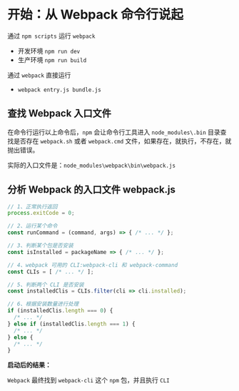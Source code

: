 # 开始：从 Webpack 命令行说起

通过 `npm scripts` 运行 `webpack`

- 开发环境 `npm run dev`
- 生产环境 `npm run build`

通过 `webpack` 直接运行

- `webpack entry.js bundle.js`

## 查找 Webpack 入口文件

在命令行运行以上命令后，`npm` 会让命令行工具进入 `node_modules\.bin` 目录查找是否存在 `webpack.sh` 或者 `webpack.cmd` 文件，如果存在，就执行，不存在，就抛出错误。

实际的入口文件是：`node_modules\webpack\bin\webpack.js`

## 分析 Webpack 的入口文件 webpack.js

```js
// 1、正常执行返回
process.exitCode = 0;

// 2、运行某个命令
const runCommand = (command, args) => { /* ... */ };

// 3、判断某个包是否安装
const isInstalled = packageName => { /* ... */ };

// 4、webpack 可用的 CLI:webpack-cli 和 webpack-command
const CLIs = [ /* ... */ ];

// 5、判断两个 CLI 是否安装
const installedClis = CLIs.filter(cli => cli.installed);

// 6、根据安装数量进行处理
if (installedClis.length === 0) {
  /* ... */
} else if (installedClis.length === 1) {
  /* ... */
} else {
  /* ... */
}
```

**启动后的结果：**

`Webpack` 最终找到 `webpack-cli` 这个 `npm` 包，并且执行 `CLI`
